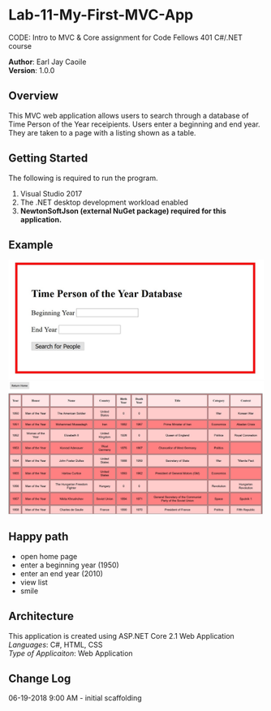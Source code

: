 # Lab-11-My-First-MVC-App
 CODE: Intro to MVC &amp; Core assignment for Code Fellows 401 C#/.NET course

**Author**: Earl Jay Caoile <br />
**Version**: 1.0.0

## Overview
This MVC web application allows users to search through 
a database of Time Person of the Year receipients. Users enter a beginning and
end year. They are taken to a page with a listing shown as a table.

## Getting Started
The following is required to run the program.
1. Visual Studio 2017 
2. The .NET desktop development workload enabled
3. <b>NewtonSoftJson (external NuGet package) required for this application.</b>

## Example
![Lab 11 Screenshot 1](Lab11-SS1.jpg)
![Lab 11 Screenshot 2](Lab11-SS2.jpg)

## Happy path
- open home page
- enter a beginning year (1950)
- enter an end year (2010)
- view list
- smile

## Architecture
This application is created using ASP.NET Core 2.1 Web Application <br />
*Languages*: C#, HTML, CSS <br />
*Type of Applicaiton*: Web Application <br />

## Change Log
06-19-2018 9:00 AM - initial scaffolding <br />










